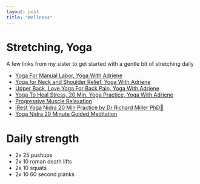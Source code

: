 ```yaml
---
layout: post
title: "Wellness"
---
```


# Stretching, Yoga

A few links from my sister to get started with a gentle bit of stretching daily

* [Yoga For Manual Labor, Yoga With Adriene](https://www.youtube.com/watch?v=juyN0Y7F5Ug)
* [Yoga for Neck and Shoulder Relief, Yoga With Adriene](https://www.youtube.com/watch?v=SedzswEwpPw)
* [Upper Back, Love Yoga For Back Pain, Yoga With Adriene](https://www.youtube.com/watch?v=lMTyp5npt78)
* [Yoga To Heal Stress, 20 Min. Yoga Practice, Yoga With Adriene](https://www.youtube.com/watch?v=tD_l3fDTFyg)
* [Progressive Muscle Relaxation](https://www.youtube.com/watch?v=86HUcX8ZtAk)
* [iRest Yoga Nidra 20 Min Practice by Dr Richard Miller PhD💑](https://www.youtube.com/watch?v=Psl9FKh6qPg)
* [Yoga Nidra 20 Minute Guided Meditation](https://www.youtube.com/watch?v=7H0FKzeuVVs)

# Daily strength

* 2x 25 pushups
* 2x 10 roman death lifts
* 2x 10 squats
* 2x 10 60 second planks

